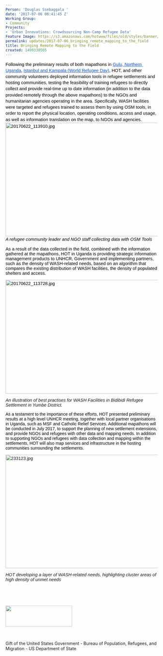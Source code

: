 ```yaml
---
Person: 'Douglas Ssebaggala '
date: '2017-07-06 08:41:45 Z'
Working Group:
- Community
Projects:
- 'Urban Innovations: Crowdsourcing Non-Camp Refugee Data'
Feature Image: https://s3.amazonaws.com/hotwww/files/old/styles/banner/public/20170622_110950_data+col.jpg
permalink: updates/2017-07-06_bringing_remote_mapping_to_the_field
title: Bringing Remote Mapping to the Field
created: 1499330505
---
```

<p style="line-height: 1.38; margin-top: 0pt; margin-bottom: 0pt;" dir="ltr"><span style="font-size: 11pt; font-family: Arial; color: #000000; background-color: transparent; font-weight: 400; font-style: normal; font-variant: normal; text-decoration: none; vertical-align: baseline; white-space: pre-wrap;">Following the preliminary results of both mapathons in </span><a style="text-decoration: none;" href="https://www.hotosm.org/updates/2017-05-05_gulu_mapathon_and_partnerships"><span style="font-size: 11pt; font-family: Arial; color: #1155cc; background-color: transparent; font-weight: 400; font-style: normal; font-variant: normal; text-decoration: underline; vertical-align: baseline; white-space: pre-wrap;">Gulu, Northern Uganda</span></a><span style="font-size: 11pt; font-family: Arial; color: #000000; background-color: transparent; font-weight: 400; font-style: normal; font-variant: normal; text-decoration: none; vertical-align: baseline; white-space: pre-wrap;">, </span><a href="https://www.hotosm.org/updates/2017-07-03_volunteers_in_uganda_and_turkey_rally_to_support_refugees_on_world_refugee_day"><span style="text-decoration: underline; font-size: 11pt; font-family: Arial; color: #1155cc; background-color: transparent; font-weight: 400; font-style: normal; font-variant-ligatures: normal; font-variant-caps: normal; vertical-align: baseline; white-space: pre-wrap;"><span style="text-decoration-style: initial; text-decoration-color: initial;">Istanbul and Kampala</span> (World Refugee Day)</span></a><span style="font-size: 11pt; font-family: Arial; color: #000000; background-color: transparent; font-weight: 400; font-style: normal; font-variant: normal; text-decoration: none; vertical-align: baseline; white-space: pre-wrap;">, HOT, and other community volunteers deployed information tools in refugee settlements and hosting communities, testing the feasibility of training refugees to directly collect and provide real-time up to date information (in addition to the data provided remotely through the above mapathons) to the NGOs and humanitarian agencies operating in the area. Specifically, WASH facilities were targeted and refugees trained to assess them by using OSM tools, in order to report the physical location, operating conditions, access and usage, as well as information translation on the map, to NGOs and agencies. </span><span id="docs-internal-guid-9cde5693-16e6-ac37-9b83-7bd1192d76eb" style="font-weight: normal;">&nbsp;</span></p><p style="line-height: 1.38; margin-top: 0pt; margin-bottom: 0pt;" dir="ltr"><span style="font-size: 11pt; font-family: Arial; color: #000000; background-color: transparent; font-weight: 400; font-style: normal; font-variant: normal; text-decoration: none; vertical-align: baseline; white-space: pre-wrap;"><img style="border: none; transform: rotate(0.00rad); -webkit-transform: rotate(0.00rad);" src="https://lh4.googleusercontent.com/GdN1d-dt5C0Pqh6wuWoi42Bp-Zq1HY3aghlYjciRReooBF2jveP5D0nbLL1FxcSvGPLhlaZAm2y1wdMhZUG7eVjAlPRs_iI22THnpFKK1eVX3JoftbBpsD2v9VTQiybLlxuBStz4" alt="20170622_113910.jpg" width="624" height="375"></span></p><p style="line-height: 1.38; margin-top: 0pt; margin-bottom: 0pt;" dir="ltr"><span style="font-size: 11pt; font-family: Arial; color: #000000; background-color: transparent; font-weight: 400; font-style: normal; font-variant: normal; text-decoration: none; vertical-align: baseline; white-space: pre-wrap;"><span style="font-size: 11pt; font-family: Arial; background-color: transparent; font-weight: 400; font-style: italic; font-variant-ligatures: normal; font-variant-caps: normal;">A refugee community leader and NGO staff collecting data with OSM Tools</span></span></p><p><span style="font-size: 11pt; font-family: Arial; color: #000000; background-color: transparent; font-weight: 400; font-style: normal; font-variant: normal; text-decoration: none; vertical-align: baseline; white-space: pre-wrap;">As a result of the data collected in the field, combined with the information gathered at the mapathons, HOT in Uganda is providing strategic information management products to UNHCR, Government and implementing partners, such as the density of WASH-related needs, based on an algorithm that compares the existing distribution of WASH facilities, the density of populated shelters and access.</span></p><p style="line-height: 1.38; margin-top: 0pt; margin-bottom: 0pt;" dir="ltr"><span style="font-size: 11pt; font-family: Arial; color: #000000; background-color: transparent; font-weight: 400; font-style: normal; font-variant: normal; text-decoration: none; vertical-align: baseline; white-space: pre-wrap;"><img style="border-width: initial; border-style: none; transform: rotate(0rad);" src="https://lh4.googleusercontent.com/f76fi46brGDj6Jr_CZjeTGCT-EOxlAL1l1fIqdsL3vqBsXBOLBkc53OoiwtvjD0bx7s5WOSDQgp6gn7zftMOzHLNRPxm4v7h_mwm-gRAThPGfYUyJqOa3Z1ozDYVBA4-QAoJgPrf" alt="20170622_113728.jpg" width="624" height="375"></span></p><p><strong style="font-weight: normal;"><span style="font-family: Arial; font-size: 14.6667px; font-style: italic; font-variant-ligatures: normal; font-variant-caps: normal; font-weight: normal; white-space: pre-wrap;">An illustration of best practises for WASH Facilities in Bidibidi Refugee Settlement in Yumbe District.</span></strong></p><p><span id="docs-internal-guid-2c880fc5-1ee7-09d2-da16-8b9ed6bb24f3" style="font-size: 10.5pt; font-family: Arial; color: #000000; background-color: transparent; font-weight: 400; font-style: normal; font-variant: normal; text-decoration: none; vertical-align: baseline;">As a testament to the importance of these efforts, HOT presented preliminary results at a high level UNHCR meeting, together with local partner organisations in Uganda, such as MSF and Catholic Relief Services. Additional mapathons will be conducted in July 2017, to support the planning of new settlement extensions, and provide NGOs and refugees with other data and mapping needs. In addition to supporting NGOs and refugees with data collection and mapping within the settlements, HOT will also map services and infrastructure in the hosting communities surrounding the settlements.</span></p><p style="line-height: 1.38; margin-top: 0pt; margin-bottom: 0pt;" dir="ltr"><span style="font-size: 11pt; font-family: Arial; background-color: transparent; font-weight: 400; font-style: normal; font-variant-ligatures: normal; font-variant-caps: normal; white-space: pre-wrap;"><img style="border-width: initial; border-style: none; transform: rotate(0rad);" src="https://lh5.googleusercontent.com/wJUzrt5qXB2dI0cJgs9u10xC2XLaNhVI75G6zcHusynNAlYHPYw-VRXKMunu3IUgurJlKH0rfATLzBvcXJpwBXEVLP6kCwUZ3zw2H0Cf15uHOgx3tGPcHynrUK4QW7h2_oh6MpeS" alt="233123.jpg" width="532" height="374"></span></p><p><span style="font-family: Arial; font-size: 14.6667px; font-style: italic; font-variant-ligatures: normal; font-variant-caps: normal; font-weight: normal; white-space: pre-wrap;">HOT developing a layer of WASH-related needs, highlighting cluster areas of high density of unmet needs</span></p><p>&nbsp;&nbsp;</p><p style="font-style: normal; font-variant-ligatures: normal; font-variant-caps: normal; font-weight: normal; font-size: 14px; font-family: 'Open Sans', Arial, sans-serif;">&nbsp;</p><p style="font-style: normal; font-variant-ligatures: normal; font-variant-caps: normal; font-weight: normal; font-size: 14px; font-family: 'Open Sans', Arial, sans-serif;"><img src="https://hotosm.org/sites/default/files/styles/medium/public/usdos.jpg?itok=pNbdbLyX" alt="" width="220" height="69"></p><p style="font-style: normal; font-variant-ligatures: normal; font-variant-caps: normal; font-weight: normal; font-size: 14px; font-family: 'Open Sans', Arial, sans-serif;">&nbsp;</p><p>Gift of the United States Government - Bureau of Population, Refugees, and Migration - US Department of State</p>
